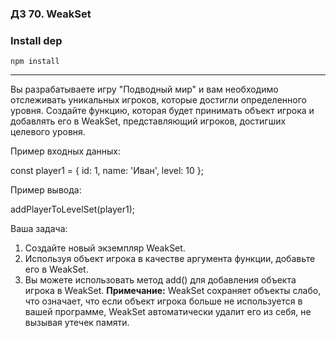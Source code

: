 ### ДЗ 70. WeakSet

### Install dep

`npm install`

<hr>

Вы разрабатываете игру "Подводный мир" и вам необходимо отслеживать уникальных игроков, которые достигли определенного уровня. Создайте функцию, которая будет принимать объект игрока и добавлять его в WeakSet, представляющий игроков, достигших целевого уровня.

Пример входных данных:

const player1 = { id: 1, name: 'Иван', level: 10 }; 

Пример вывода:

addPlayerToLevelSet(player1); 

Ваша задача:
1. Создайте новый экземпляр WeakSet.
2. Используя объект игрока в качестве аргумента функции, добавьте его в WeakSet.
3. Вы можете использовать метод add() для добавления объекта игрока в WeakSet.
**Примечание:** WeakSet сохраняет объекты слабо, что означает, что если объект игрока больше не используется в вашей программе, WeakSet автоматически удалит его из себя, не вызывая утечек памяти.